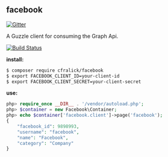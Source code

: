 facebook
---  

[![Gitter](https://badges.gitter.im/Join%20Chat.svg)](https://gitter.im/cfralick/facebook?utm_source=badge&utm_medium=badge&utm_campaign=pr-badge&utm_content=badge)

A Guzzle client for consuming the Graph Api. 

[![Build Status](https://travis-ci.org/cfralick/facebook.svg)](https://travis-ci.org/cfralick/facebook)  


__install:__  
```bash
$ composer require cfralick/facebook
$ export FACEBOOK_CLIENT_ID=your-client-id
$ export FACEBOOK_CLIENT_SECRET=your-client-secret
```  

__use:__  
```php
php> require_once __DIR__ . '/vendor/autoload.php';
php> $container = new Facebook\Container;
php> echo $container['facebook.client']->page('facebook');
{
    "facebook_id": 9898993, 
    "username": "facebook", 
    "name": "Facebook",
    "category": "Company"
}
```

